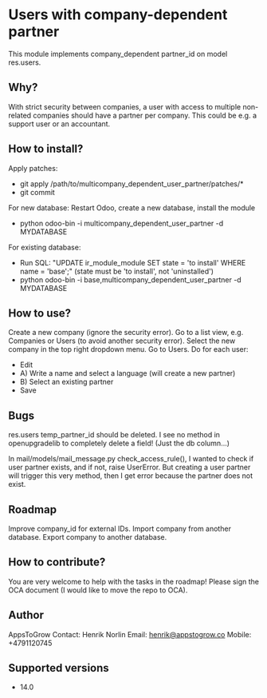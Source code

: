 # Users with company-dependent partner

This module implements company_dependent partner_id on model res.users.

## Why?

With strict security between companies, a user with access to multiple non-related companies should have a partner per company.
This could be e.g. a support user or an accountant.

## How to install?

Apply patches:
- git apply /path/to/multicompany_dependent_user_partner/patches/*
- git commit

For new database: Restart Odoo, create a new database, install the module
- python odoo-bin -i multicompany_dependent_user_partner -d MYDATABASE

For existing database:
- Run SQL: "UPDATE ir_module_module SET state = 'to install' WHERE name = 'base';"
(state must be 'to install', not 'uninstalled')
- python odoo-bin -i base,multicompany_dependent_user_partner -d MYDATABASE

## How to use?

Create a new company (ignore the security error).
Go to a list view, e.g. Companies or Users (to avoid another security error).
Select the new company in the top right dropdown menu.
Go to Users.
Do for each user:
- Edit
- A) Write a name and select a language (will create a new partner)
- B) Select an existing partner
- Save

## Bugs

res.users temp_partner_id should be deleted. I see no method in openupgradelib to completely delete a field! (Just the db column...)

In mail/models/mail_message.py check_access_rule(), I wanted to check if user partner exists, and if not, raise UserError.
But creating a user partner will trigger this very method, then I get error because the partner does not exist.

## Roadmap

Improve company_id for external IDs.
Import company from another database.
Export company to another database.

## How to contribute?

You are very welcome to help with the tasks in the roadmap!
Please sign the OCA document (I would like to move the repo to OCA).

## Author

AppsToGrow
Contact: Henrik Norlin
Email: henrik@appstogrow.co
Mobile: +4791120745

## Supported versions

- 14.0
